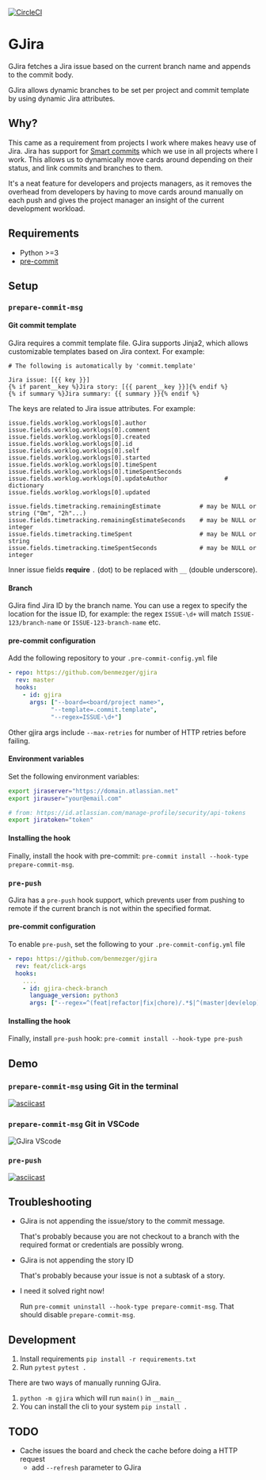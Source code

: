 [![CircleCI](https://circleci.com/gh/benmezger/gjira.svg?style=svg)](https://circleci.com/gh/benmezger/gjira)

# GJira

GJira fetches a Jira issue based on the current branch name and appends to the
commit body.

GJira allows dynamic branches to be set per project and commit template by using
dynamic Jira attributes.

## Why?

This came as a requirement from projects I work where makes heavy use of Jira.
Jira has support for [Smart
commits](https://confluence.atlassian.com/fisheye/using-smart-commits-960155400.html)
which we use in all projects where I work. This allows us to dynamically move
cards around depending on their status, and link commits and branches to them.

It's a neat feature for developers and projects managers, as it removes the
overhead from developers by having to move cards around manually on each push
and gives the project manager an insight of the current development workload.

## Requirements

- Python >=3
- [pre-commit](https://pre-commit.com/)

## Setup

### `prepare-commit-msg`

#### Git commit template

GJira requires a commit template file. GJira supports Jinja2, which allows
customizable templates based on Jira context. For example:

```text
# The following is automatically by 'commit.template'

Jira issue: [{{ key }}]
{% if parent__key %}Jira story: [{{ parent__key }}]{% endif %}
{% if summary %}Jira summary: {{ summary }}{% endif %}
```

The keys are related to Jira issue attributes. For example:

```text
issue.fields.worklog.worklogs[0].author
issue.fields.worklog.worklogs[0].comment
issue.fields.worklog.worklogs[0].created
issue.fields.worklog.worklogs[0].id
issue.fields.worklog.worklogs[0].self
issue.fields.worklog.worklogs[0].started
issue.fields.worklog.worklogs[0].timeSpent
issue.fields.worklog.worklogs[0].timeSpentSeconds
issue.fields.worklog.worklogs[0].updateAuthor                # dictionary
issue.fields.worklog.worklogs[0].updated

issue.fields.timetracking.remainingEstimate           # may be NULL or string ("0m", "2h"...)
issue.fields.timetracking.remainingEstimateSeconds    # may be NULL or integer
issue.fields.timetracking.timeSpent                   # may be NULL or string
issue.fields.timetracking.timeSpentSeconds            # may be NULL or integer
```

Inner issue fields **require** `.` (dot) to be replaced with `__` (double
underscore).

#### Branch

GJira find Jira ID by the branch name. You can use a regex to specify the
location for the issue ID, for example: the regex `ISSUE-\d+` will match
`ISSUE-123/branch-name` or `ISSUE-123-branch-name` etc.

#### pre-commit configuration

Add the following repository to your `.pre-commit-config.yml` file

```yaml
- repo: https://github.com/benmezger/gjira
  rev: master
  hooks:
    - id: gjira
      args: ["--board=<board/project name>",
            "--template=.commit.template",
            "--regex=ISSUE-\d+"]
```

Other gjira args include `--max-retries` for number of HTTP retries before failing.

#### Environment variables

Set the following environment variables:

```sh
export jiraserver="https://domain.atlassian.net"
export jirauser="your@email.com"

# from: https://id.atlassian.com/manage-profile/security/api-tokens
export jiratoken="token"
```

#### Installing the hook

Finally, install the hook with pre-commit: `pre-commit install --hook-type prepare-commit-msg`.

### `pre-push`

GJira has a `pre-push` hook support, which prevents user from pushing to remote
if the current branch is not within the specified format.

#### pre-commit configuration

To enable `pre-push`, set the following to your `.pre-commit-config.yml` file

```yaml
- repo: https://github.com/benmezger/gjira
  rev: feat/click-args
  hooks:
    ....
    - id: gjira-check-branch
      language_version: python3
      args: ["--regex=^(feat|refactor|fix|chore)/.*$|^(master|dev(elop)?)$"]
```

#### Installing the hook

Finally, install `pre-push` hook: `pre-commit install --hook-type pre-push`

## Demo

### `prepare-commit-msg` using Git in the terminal

[![asciicast](https://asciinema.org/a/GGURgGibHGHII9jaIH5a5w3Yq.svg)](https://asciinema.org/a/GGURgGibHGHII9jaIH5a5w3Yq)

### `prepare-commit-msg` Git in VSCode

![GJira VScode](images/vscode.gif)

### `pre-push`

[![asciicast](https://asciinema.org/a/WZy78gC9H9GUM5Cptt9ulD3OW.svg)](https://asciinema.org/a/WZy78gC9H9GUM5Cptt9ulD3OW)

## Troubleshooting

- GJira is not appending the issue/story to the commit message.

  That's probably because you are not checkout to a branch with the required
  format or credentials are possibly wrong.

- GJira is not appending the story ID

  That's probably because your issue is not a subtask of a story.

- I need it solved right now!

  Run `pre-commit uninstall --hook-type prepare-commit-msg`. That should disable
  `prepare-commit-msg`.

## Development

1. Install requirements `pip install -r requirements.txt`
2. Run `pytest` `pytest .`

There are two ways of manually running GJira.

1. `python -m gjira` which will run `main()` in `__main__`
2. You can install the cli to your system `pip install .`

## TODO

- Cache issues the board and check the cache before doing a HTTP request
  - add `--refresh` parameter to GJira

